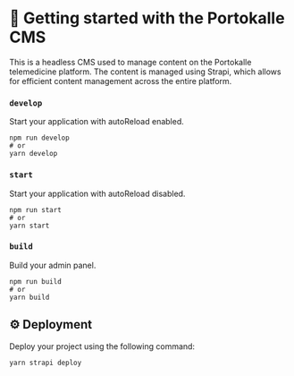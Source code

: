 # 🚀 Getting started with the Portokalle CMS

This is a headless CMS used to manage content on the Portokalle telemedicine platform. The content is managed using Strapi, which allows for efficient content management across the entire platform.

### `develop`

Start your application with autoReload enabled.

```
npm run develop
# or
yarn develop
```

### `start`

Start your application with autoReload disabled.

```
npm run start
# or
yarn start
```

### `build`

Build your admin panel.

```
npm run build
# or
yarn build
```

## ⚙️ Deployment

Deploy your project using the following command:

```
yarn strapi deploy
```

